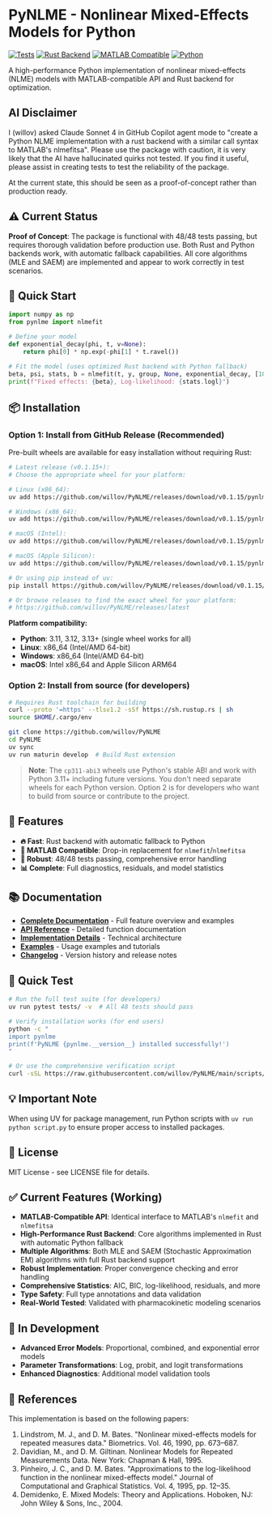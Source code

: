 # PyNLME - Nonlinear Mixed-Effects Models for Python

[![Tests](https://img.shields.io/badge/tests-48%2F48%20passing-brightgreen)]()
[![Rust Backend](https://img.shields.io/badge/rust%20backend-enabled-orange)]()
[![MATLAB Compatible](https://img.shields.io/badge/MATLAB-compatible-blue)]()
[![Python](https://img.shields.io/badge/python-3.10%2B-blue)]()

A high-performance Python implementation of nonlinear mixed-effects (NLME) models with MATLAB-compatible API and Rust backend for optimization.

## AI Disclaimer

I (willov) asked Claude Sonnet 4 in GitHub Copilot agent mode to "create a Python NLME implementation with a rust backend with a similar call syntax to MATLAB's nlmefitsa". Please use the package with caution, it is very likely that the AI have hallucinated quirks not tested. If you find it useful, please assist in creating tests to test the reliability of the package.

At the current state, this should be seen as a proof-of-concept rather than production ready.

## ⚠️ Current Status

**Proof of Concept**: The package is functional with 48/48 tests passing, but requires thorough validation before production use. Both Rust and Python backends work, with automatic fallback capabilities. All core algorithms (MLE and SAEM) are implemented and appear to work correctly in test scenarios.

## 🚀 Quick Start

```python
import numpy as np
from pynlme import nlmefit

# Define your model
def exponential_decay(phi, t, v=None):
    return phi[0] * np.exp(-phi[1] * t.ravel())

# Fit the model (uses optimized Rust backend with Python fallback)
beta, psi, stats, b = nlmefit(t, y, group, None, exponential_decay, [10.0, 0.5])
print(f"Fixed effects: {beta}, Log-likelihood: {stats.logl}")
```

## 📦 Installation

### Option 1: Install from GitHub Release (Recommended)

Pre-built wheels are available for easy installation without requiring Rust:

```bash
# Latest release (v0.1.15+):
# Choose the appropriate wheel for your platform:

# Linux (x86_64):
uv add https://github.com/willov/PyNLME/releases/download/v0.1.15/pynlme-0.1.15-cp311-abi3-linux_x86_64.whl

# Windows (x86_64):
uv add https://github.com/willov/PyNLME/releases/download/v0.1.15/pynlme-0.1.15-cp311-abi3-win_amd64.whl

# macOS (Intel):
uv add https://github.com/willov/PyNLME/releases/download/v0.1.15/pynlme-0.1.15-cp311-abi3-macosx_10_12_x86_64.whl

# macOS (Apple Silicon):
uv add https://github.com/willov/PyNLME/releases/download/v0.1.15/pynlme-0.1.15-cp311-abi3-macosx_11_0_arm64.whl

# Or using pip instead of uv:
pip install https://github.com/willov/PyNLME/releases/download/v0.1.15/pynlme-0.1.15-cp311-abi3-linux_x86_64.whl

# Or browse releases to find the exact wheel for your platform:
# https://github.com/willov/PyNLME/releases/latest
```

**Platform compatibility:**
- **Python**: 3.11, 3.12, 3.13+ (single wheel works for all)
- **Linux**: x86_64 (Intel/AMD 64-bit)
- **Windows**: x86_64 (Intel/AMD 64-bit)  
- **macOS**: Intel x86_64 and Apple Silicon ARM64

### Option 2: Install from source (for developers)

```bash
# Requires Rust toolchain for building
curl --proto '=https' --tlsv1.2 -sSf https://sh.rustup.rs | sh
source $HOME/.cargo/env

git clone https://github.com/willov/PyNLME
cd PyNLME
uv sync
uv run maturin develop  # Build Rust extension
```

> **Note**: The `cp311-abi3` wheels use Python's stable ABI and work with Python 3.11+ including future versions. You don't need separate wheels for each Python version. Option 2 is for developers who want to build from source or contribute to the project.

## 🎯 Features

- **🔥 Fast**: Rust backend with automatic fallback to Python
- **🔄 MATLAB Compatible**: Drop-in replacement for `nlmefit`/`nlmefitsa`
- **🧪 Robust**: 48/48 tests passing, comprehensive error handling
- **📊 Complete**: Full diagnostics, residuals, and model statistics

## 📚 Documentation

- **[Complete Documentation](docs/README.md)** - Full feature overview and examples
- **[API Reference](docs/api_reference.md)** - Detailed function documentation  
- **[Implementation Details](docs/implementation.md)** - Technical architecture
- **[Examples](examples/)** - Usage examples and tutorials
- **[Changelog](CHANGELOG.md)** - Version history and release notes

## 🧪 Quick Test

```bash
# Run the full test suite (for developers)
uv run pytest tests/ -v  # All 48 tests should pass

# Verify installation works (for end users)
python -c "
import pynlme
print(f'PyNLME {pynlme.__version__} installed successfully!')
"

# Or use the comprehensive verification script
curl -sSL https://raw.githubusercontent.com/willov/PyNLME/main/scripts/verify-installation.py | python3
```

## 💡 Important Note

When using UV for package management, run Python scripts with `uv run python script.py` to ensure proper access to installed packages.

## 📄 License

MIT License - see LICENSE file for details.

## ✅ Current Features (Working)

- **MATLAB-Compatible API**: Identical interface to MATLAB's `nlmefit` and `nlmefitsa`
- **High-Performance Rust Backend**: Core algorithms implemented in Rust with automatic Python fallback
- **Multiple Algorithms**: Both MLE and SAEM (Stochastic Approximation EM) algorithms with full Rust backend support  
- **Robust Implementation**: Proper convergence checking and error handling
- **Comprehensive Statistics**: AIC, BIC, log-likelihood, residuals, and more
- **Type Safety**: Full type annotations and data validation
- **Real-World Tested**: Validated with pharmacokinetic modeling scenarios

## 🚧 In Development

- **Advanced Error Models**: Proportional, combined, and exponential error models
- **Parameter Transformations**: Log, probit, and logit transformations
- **Enhanced Diagnostics**: Additional model validation tools

## 📖 References

This implementation is based on the following papers:

1. Lindstrom, M. J., and D. M. Bates. "Nonlinear mixed-effects models for repeated measures data." Biometrics. Vol. 46, 1990, pp. 673–687.
2. Davidian, M., and D. M. Giltinan. Nonlinear Models for Repeated Measurements Data. New York: Chapman & Hall, 1995.
3. Pinheiro, J. C., and D. M. Bates. "Approximations to the log-likelihood function in the nonlinear mixed-effects model." Journal of Computational and Graphical Statistics. Vol. 4, 1995, pp. 12–35.
4. Demidenko, E. Mixed Models: Theory and Applications. Hoboken, NJ: John Wiley & Sons, Inc., 2004.
